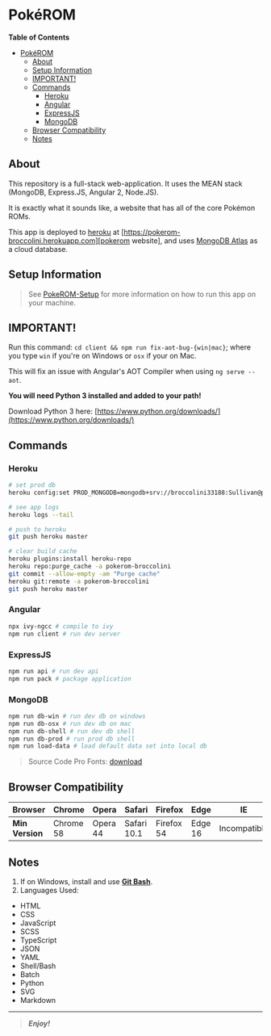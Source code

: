 [comment]: # 'Begin README.md'

# Pok&eacute;ROM

**Table of Contents**

<!-- TOC -->

- [Pok&eacute;ROM](#pokeacuterom)
  - [About](#about)
  - [Setup Information](#setup-information)
  - [IMPORTANT!](#important)
  - [Commands](#commands)
    - [Heroku](#heroku)
    - [Angular](#angular)
    - [ExpressJS](#expressjs)
    - [MongoDB](#mongodb)
  - [Browser Compatibility](#browser-compatibility)
  - [Notes](#notes)

<!-- /TOC -->

## About

This repository is a full-stack web-application. It uses the MEAN stack (MongoDB, Express.JS, Angular 2, Node.JS).

It is exactly what it sounds like, a website that has all of the core Pok&eacute;mon ROMs.

This app is deployed to [heroku][heroku] at [https://pokerom-broccolini.herokuapp.com][pokerom website], and uses [MongoDB Atlas][mongodb atlas cloud] as a cloud database.

## Setup Information

> See [PokeROM-Setup][pokerom setup repo] for more information on how to run this app on your machine.

## IMPORTANT!

Run this command: `cd client && npm run fix-aot-bug-{win|mac}`; where you type `win` if you're on Windows or `osx` if your on Mac.

This will fix an issue with Angular's AOT Compiler when using `ng serve --aot`.

**You will need Python 3 installed and added to your path!**

Download Python 3 here: [https://www.python.org/downloads/](https://www.python.org/downloads/)

## Commands

### Heroku

```bash
# set prod db
heroku config:set PROD_MONGODB=mongodb+srv://broccolini33188:Sullivan@pokerom-cluster-voflm.gcp.mongodb.net/pkmn-roms?retryWrites=true&w=majority

# see app logs
heroku logs --tail

# push to heroku
git push heroku master

# clear build cache
heroku plugins:install heroku-repo
heroku repo:purge_cache -a pokerom-broccolini
git commit --allow-empty -am "Purge cache"
heroku git:remote -a pokerom-broccolini
git push heroku master
```

### Angular

```bash
npx ivy-ngcc # compile to ivy
npm run client # run dev server
```

### ExpressJS

```bash
npm run api # run dev api
npm run pack # package application
```

### MongoDB

```bash
npm run db-win # run dev db on windows
npm run db-osx # run dev db on mac
npm run db-shell # run dev db shell
npm run db-prod # run prod db shell
npm run load-data # load default data set into local db
```

> Source Code Pro Fonts: [download][source code pro fonts download]

## Browser Compatibility

| Browser         | Chrome    | Opera    | Safari      | Firefox    | Edge    | IE           |
| --------------- | --------- | -------- | ----------- | ---------- | ------- | ------------ |
| **Min Version** | Chrome 58 | Opera 44 | Safari 10.1 | Firefox 54 | Edge 16 | Incompatible |

## Notes

1. If on Windows, install and use **[Git Bash](https://git-scm.com/ 'Git SCM')**.
2. Languages Used:

- HTML
- CSS
- JavaScript
- SCSS
- TypeScript
- JSON
- YAML
- Shell/Bash
- Batch
- Python
- SVG
- Markdown

---

> _**Enjoy!**_

[heroku]: https://www.heroku.com/ 'Heroku Website'
[pokerom website]: https://pokerom-broccolini.herokuapp.com 'https://pokerom-broccolini.herokuapp.com'
[mongodb atlas cloud]: https://cloud.mongodb.com 'MongoDB Atlas Cloud Document DB'
[pokerom setup repo]: https://github.com/bag33188/PokeROM-Setup 'PokeROM-Setup Github Repository'
[source code pro fonts download]: https://onedrive.live.com/download?cid=093DC4D54812866B&resid=93DC4D54812866B%21106790&authkey=AGxEetnlDbFwcBA 'Source Code Pro Fonts Download (Direct Download)'
[comment]: # 'End README.md'
